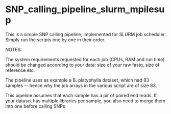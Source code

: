 # SNP_calling_pipeline_slurm_mpilesup


This is a simple SNP calling pipeline, implemented for SLURM job scheduler.
Simply run the scripts one by one in their order.

NOTES:

The system requirements requested for each job (CPUs, RAM and run time) should be changed according to your data: size of your raw fastq, size of reference etc.

The pipeline uses as example a B. platyphylla dataset, which had 83 samples -- hence why the job arrays in the various script are of size 83.

This pipeline assumes that each sample has a pir of paired end reads. If your dataset has multiple libraries per sample, you also need to merge them into one before calling SNPs
